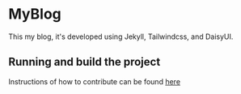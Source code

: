 # MyBlog

This my blog, it's developed using Jekyll, Tailwindcss, and DaisyUI.

## Running and build the project

Instructions of how to contribute can be found [here](./INSTRUCTIONS.md)
